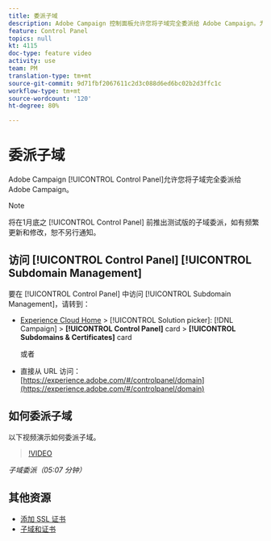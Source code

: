 ```yaml
---
title: 委派子域
description: Adobe Campaign 控制面板允许您将子域完全委派给 Adobe Campaign。为此，请执行以下步骤：
feature: Control Panel
topics: null
kt: 4115
doc-type: feature video
activity: use
team: PM
translation-type: tm+mt
source-git-commit: 9d71fbf2067611c2d3c088d6ed6bc02b2d3ffc1c
workflow-type: tm+mt
source-wordcount: '120'
ht-degree: 80%

---
```



# 委派子域

Adobe Campaign [!UICONTROL Control Panel]允许您将子域完全委派给 Adobe Campaign。

>[!NOTE]
>
>将在1月底之 [!UICONTROL Control Panel] 前推出测试版的子域委派，如有频繁更新和修改，恕不另行通知。

## 访问 [!UICONTROL Control Panel] [!UICONTROL Subdomain Management]

要在 [!UICONTROL Control Panel] 中访问 [!UICONTROL Subdomain Management]，请转到：

* [Experience Cloud Home](https://experience.adobe.com/#/home) > [!UICONTROL Solution picker]: [!DNL Campaign] > **[!UICONTROL Control Panel]** card > **[!UICONTROL Subdomains & Certificates]** card

   或者
* 直接从 URL 访问：[https://experience.adobe.com/#/controlpanel/domain](https://experience.adobe.com/#/controlpanel/domain)

## 如何委派子域

以下视频演示如何委派子域。

>[!VIDEO](https://video.tv.adobe.com/v/31390?quality=12)

*子域委派（05:07 分钟）*

## 其他资源

* [添加 SSL 证书](/help/administrating/control-panel/adding-ssl-certificates.md)
* [子域和证书](https://docs.adobe.com/content/help/zh-Hans/control-panel/using/subdomains-and-certificates/renewing-subdomain-certificate.html)
